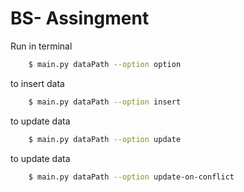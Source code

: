 # BS- Assingment

Run in terminal
```bash
    $ main.py dataPath --option option
```
to insert data 
```bash
    $ main.py dataPath --option insert
```

to update data 
```bash
    $ main.py dataPath --option update
```

to update data 
```bash
    $ main.py dataPath --option update-on-conflict
```